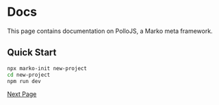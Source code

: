 # Docs

This page contains documentation on PolloJS, a Marko meta framework.

## Quick Start

```sh
npx marko-init new-project
cd new-project
npm run dev
```

[Next Page](./docs/routes)